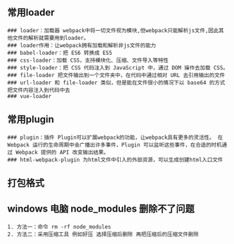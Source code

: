 ## 常用loader
    ### loader：加载器 webpack中将一切文件视为模块,但webpack只能解析js文件,因此其他文件的解析就需要用到loader。
    ### loader作用：让webpack拥有加载和解析非js文件的能力
    ### babel-loader：把 ES6 转换成 ES5
    ### css-loader：加载 CSS，支持模块化、压缩、文件导入等特性
    ### style-loader：把 CSS 代码注入到 JavaScript 中，通过 DOM 操作去加载 CSS。
    ### file-loader 把文件输出到一个文件夹中，在代码中通过相对 URL 去引用输出的文件
    ### url-loader 和 file-loader 类似，但是能在文件很小的情况下以 base64 的方式把文件内容注入到代码中去
    ### vue-loader 
## 常用plugin
    ### plugin：插件 Plugin可以扩展webpack的功能，让webpack具有更多的灵活性。 在 Webpack 运行的生命周期中会广播出许多事件，Plugin 可以监听这些事件，在合适的时机通过 Webpack 提供的 API 改变输出结果。
    ### html-webpack-plugin 为html文件中引入的外部资源，可以生成创建html入口文件
## 打包格式
    

## windows 电脑 node_modules 删除不了问题
    1. 方法一：命令 rm -rf node_modules
    2. 方法二：采用压缩工具 例如好压 选择压缩后删除 再把压缩后的压缩文件删除